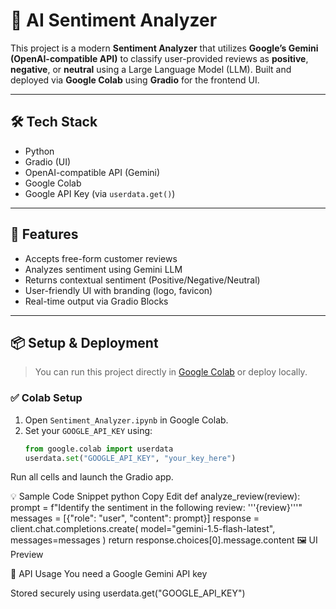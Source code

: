 # 🤖 AI Sentiment Analyzer

This project is a modern **Sentiment Analyzer** that utilizes **Google’s Gemini (OpenAI-compatible API)** to classify user-provided reviews as **positive**, **negative**, or **neutral** using a Large Language Model (LLM). Built and deployed via **Google Colab** using **Gradio** for the frontend UI.

---

## 🛠️ Tech Stack

- Python
- Gradio (UI)
- OpenAI-compatible API (Gemini)
- Google Colab
- Google API Key (via `userdata.get()`)

---

## 🚀 Features

- Accepts free-form customer reviews
- Analyzes sentiment using Gemini LLM
- Returns contextual sentiment (Positive/Negative/Neutral)
- User-friendly UI with branding (logo, favicon)
- Real-time output via Gradio Blocks

---

## 📦 Setup & Deployment

> You can run this project directly in [Google Colab](https://colab.research.google.com/) or deploy locally.

### ✅ Colab Setup

1. Open `Sentiment_Analyzer.ipynb` in Google Colab.
2. Set your `GOOGLE_API_KEY` using:
   ```python
   from google.colab import userdata
   userdata.set("GOOGLE_API_KEY", "your_key_here")
Run all cells and launch the Gradio app.

💡 Sample Code Snippet
python
Copy
Edit
def analyze_review(review):
    prompt = f"Identify the sentiment in the following review: '''{review}'''"
    messages = [{"role": "user", "content": prompt}]
    response = client.chat.completions.create(
        model="gemini-1.5-flash-latest",
        messages=messages
    )
    return response.choices[0].message.content
🖼️ UI Preview


🔐 API Usage
You need a Google Gemini API key

Stored securely using userdata.get("GOOGLE_API_KEY")

